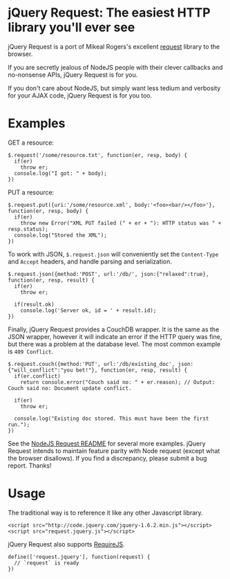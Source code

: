 # jQuery Request: The easiest HTTP library you'll ever see

jQuery Request is a port of Mikeal Rogers's excellent [request][req] library to the browser.

If you are secretly jealous of NodeJS people with their clever callbacks and no-nonsense APIs, jQuery Request is for you.

If you don't care about NodeJS, but simply want less tedium and verbosity for your AJAX code, jQuery Request is for you too.

# Examples

GET a resource:

    $.request('/some/resource.txt', function(er, resp, body) {
      if(er)
        throw er;
      console.log("I got: " + body);
    })

PUT a resource:

    $.request.put({uri:'/some/resource.xml', body:'<foo><bar/></foo>'}, function(er, resp, body) {
      if(er)
        throw new Error("XML PUT failed (" + er + "): HTTP status was " + resp.status);
      console.log("Stored the XML");
    })

To work with JSON, `$.request.json` will conveniently set the `Content-Type` and `Accept` headers, and handle parsing and serialization.

    $.request.json({method:'POST', url:'/db/', json:{"relaxed":true}, function(er, resp, result) {
      if(er)
        throw er;

      if(result.ok)
        console.log('Server ok, id = ' + result.id);
    })

Finally, jQuery Request provides a CouchDB wrapper. It is the same as the JSON wrapper, however it will indicate an error if the HTTP query was fine, but there was a problem at the database level. The most common example is `409 Conflict`.

    $.request.couch({method:'PUT', url:'/db/existing_doc', json:{"will_conflict":"you bet!"}, function(er, resp, result) {
      if(er.conflict)
        return console.error("Couch said no: " + er.reason); // Output: Couch said no: Document update conflict.

      if(er)
        throw er;

      console.log("Existing doc stored. This must have been the first run.");
    })

See the [NodeJS Request README][req] for several more examples. jQuery Request intends to maintain feature parity with Node request (except what the browser disallows). If you find a discrepancy, please submit a bug report. Thanks!

# Usage

The traditional way is to reference it like any other Javascript library.

    <script src="http://code.jquery.com/jquery-1.6.2.min.js"></script>
    <script src="request.jquery.js"></script>

jQuery Request also supports [RequireJS][rjs].

    define(['request.jquery'], function(request) {
      // `request` is ready
    })

[req]: https://github.com/mikeal/request
[rjs]: http://requirejs.org/
